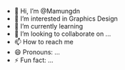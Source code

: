 - 👋 Hi, I’m @Mamungdn
- 👀 I’m interested in Graphics Design 
- 🌱 I’m currently learning
- 💞️ I’m looking to collaborate on ...
- 📫 How to reach me 
- 😄 Pronouns: ...
- ⚡ Fun fact: ...

<!---
Mamungdn/Mamungdn is a ✨ special ✨ repository because its `README.md` (this file) appears on your GitHub profile.
You can click the Preview link to take a look at your changes.
--->
